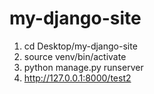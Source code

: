 # my-django-site

1. cd Desktop/my-django-site
2. source venv/bin/activate
3. python manage.py runserver
4. http://127.0.0.1:8000/test2